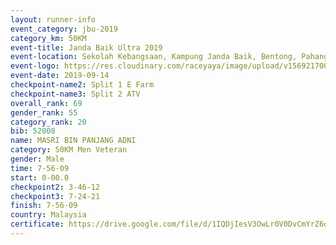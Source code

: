 ```yaml
---
layout: runner-info 
event_category: jbu-2019 
category_km: 50KM 
event-title: Janda Baik Ultra 2019
event-location: Sekolah Kebangsaan, Kampung Janda Baik, Bentong, Pahang, Malaysia 
event-logo: https://res.cloudinary.com/raceyaya/image/upload/v1569217009/logo/janda-baik_vch1pc.jpg 
event-date: 2019-09-14 
checkpoint-name2: Split 1 E Farm 
checkpoint-name3: Split 2 ATV 
overall_rank: 69
gender_rank: 55
category_rank: 20
bib: 52008
name: MASRI BIN PANJANG ADNI
category: 50KM Men Veteran
gender: Male
time: 7-56-09
start: 0-00.0
checkpoint2: 3-46-12
checkpoint3: 7-24-21
finish: 7-56-09
country: Malaysia
certificate: https://drive.google.com/file/d/1IQDjIesV3OwLr0V0DvCmYrZ6d9bZcHnx/view?usp=sharing
---
```


